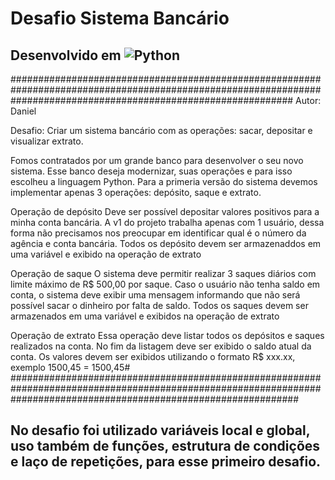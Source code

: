 # Desafio Sistema Bancário

## Desenvolvido em ![Python](https://img.shields.io/badge/python-3670A0?style=for-the-badge&logo=python&logoColor=ffdd54)


###################################################################################################################################################################
  Autor: Daniel  
   
   Desafio: Criar um sistema bancário com as operações: sacar, depositar e visualizar extrato.
   
   Fomos contratados por um grande banco para desenvolver o seu novo sistema. Esse banco deseja  modernizar, suas operações e para
   isso escolheu a linguagem Python. Para a primeria versão do sistema devemos implementar apenas 3 operações: depósito, saque e extrato.
 
   Operação de depósito
       Deve ser possível depositar valores positivos para a minha conta bancária. A v1 do projeto trabalha apenas com 1 usuário,
       dessa forma não precisamos nos preocupar em identificar qual é o número da agência e conta bancária. Todos os depósito
       devem ser armazenaddos em uma variável e exibido na operação de extrato
 
   Operação de saque
       O sistema deve permitir realizar 3 saques diários com limite máximo de R$ 500,00 por saque. Caso o usuário  não tenha saldo
       em conta, o sistema deve exibir uma mensagem informando que não será possível sacar o dinheiro por falta de saldo. Todos os 
       saques devem ser armazenados em uma variável e exibidos na operação de extrato 
 
   Operação de extrato
       Essa operação deve listar todos os depósitos e saques realizados na conta. No fim da listagem deve ser exibido o saldo atual da conta.
       Os valores devem ser exibidos utilizando o formato R$ xxx.xx, exemplo 1500,45 = 1500,45#
 ####################################################################################################################################################################

## No desafio foi utilizado variáveis local e global, uso também de funções, estrutura de condições e laço de repetições, para esse primeiro desafio.